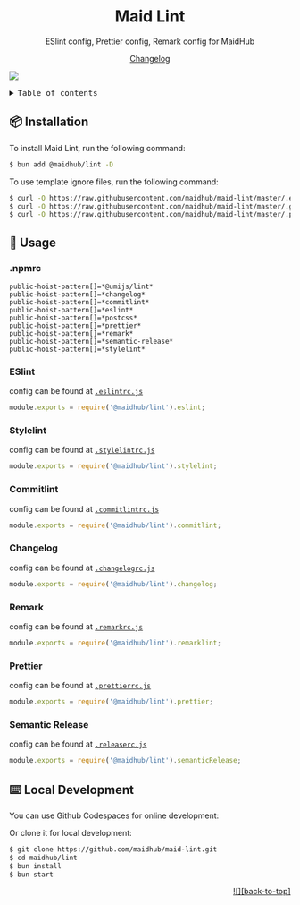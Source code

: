 <a name="readme-top"></a><div align="center">

<h1>Maid Lint</h1>

ESlint config, Prettier config, Remark config for MaidHub

[Changelog](./CHANGELOG.md)

</div>

![](https://raw.githubusercontent.com/andreasbm/readme/master/assets/lines/rainbow.png)

<details>
<summary><kbd>Table of contents</kbd></summary>

#### TOC

- [📦 Installation](#-installation)
- [🤯 Usage](#-usage)
  - [.npmrc](#npmrc)
  - [ESlint](#eslint)
  - [Stylelint](#stylelint)
  - [Commitlint](#commitlint)
  - [Changelog](#changelog)
  - [Remark](#remark)
  - [Prettier](#prettier)
  - [Semantic Release](#semantic-release)
- [⌨️ Local Development](#️-local-development)

####

</details>

## 📦 Installation

To install Maid Lint, run the following command:

```bash
$ bun add @maidhub/lint -D
```

To use template ignore files, run the following command:

```bash
$ curl -O https://raw.githubusercontent.com/maidhub/maid-lint/master/.eslintignore
$ curl -O https://raw.githubusercontent.com/maidhub/maid-lint/master/.gitignore
$ curl -O https://raw.githubusercontent.com/maidhub/maid-lint/master/.prettierignore
```

<div align="right">

</div>

## 🤯 Usage

### .npmrc

```text
public-hoist-pattern[]=*@umijs/lint*
public-hoist-pattern[]=*changelog*
public-hoist-pattern[]=*commitlint*
public-hoist-pattern[]=*eslint*
public-hoist-pattern[]=*postcss*
public-hoist-pattern[]=*prettier*
public-hoist-pattern[]=*remark*
public-hoist-pattern[]=*semantic-release*
public-hoist-pattern[]=*stylelint*
```

### ESlint

config can be found at [`.eslintrc.js`](/src/eslint/index.ts)

```js
module.exports = require('@maidhub/lint').eslint;
```

### Stylelint

config can be found at [`.stylelintrc.js`](/src/stylelint/index.ts)

```js
module.exports = require('@maidhub/lint').stylelint;
```

### Commitlint

config can be found at [`.commitlintrc.js`](/src/commitlint/index.ts)

```js
module.exports = require('@maidhub/lint').commitlint;
```

### Changelog

config can be found at [`.changelogrc.js`](/src/changelog/index.ts)

```js
module.exports = require('@maidhub/lint').changelog;
```

### Remark

config can be found at [`.remarkrc.js`](/src/remarklint/index.ts)

```js
module.exports = require('@maidhub/lint').remarklint;
```

### Prettier

config can be found at [`.prettierrc.js`](/src/prettier/index.ts)

```js
module.exports = require('@maidhub/lint').prettier;
```

### Semantic Release

config can be found at [`.releaserc.js`](/src/semantic-release/index.ts)

```js
module.exports = require('@maidhub/lint').semanticRelease;
```

<div align="right">

</div>

## ⌨️ Local Development

You can use Github Codespaces for online development:

Or clone it for local development:

```bash
$ git clone https://github.com/maidhub/maid-lint.git
$ cd maidhub/lint
$ bun install
$ bun start
```

<div align="right">

[!\[\]\[back-to-top\]](#readme-top)

</div>
